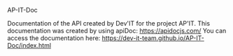 AP-IT-Doc

Documentation of the API created by Dev'IT for the project AP'IT. This documentation was created by using apiDoc: https://apidocjs.com/
You can access the documentation here: https://dev-it-team.github.io/AP-IT-Doc/index.html
